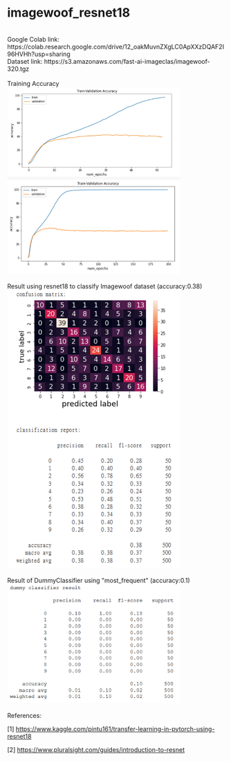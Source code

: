 # imagewoof_resnet18

<br>
Google Colab link: https://colab.research.google.com/drive/12_oakMuvnZXgLC0ApXXzDQAF2I96HVHh?usp=sharing
<br>
Dataset link: https://s3.amazonaws.com/fast-ai-imageclas/imagewoof-320.tgz
<br>
<br>
Training Accuracy
<br>
<img src="Training50epoch.PNG" width="400px">
<img src="Training200epoch.PNG" width="400px">
<br>
<br>
Result using resnet18 to classify Imagewoof dataset (accuracy:0.38)
<br>
<img src="result50epochs_2.PNG" width="400px">
<br>
<br>
Result of DummyClassifier using "most_frequent" (accuracy:0.1)
<br>
<img src="DummyClassifier.PNG" width="400px">
<br>
<br>
References:

[1] https://www.kaggle.com/pintu161/transfer-learning-in-pytorch-using-resnet18

[2] https://www.pluralsight.com/guides/introduction-to-resnet


